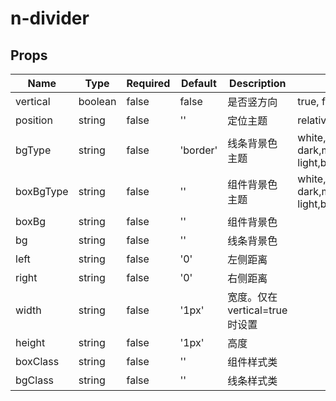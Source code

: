 # n-divider

## Props
| Name | Type | Required | Default | Description | Choices |
| --- | --- | --- | --- | --- | --- |
| vertical | boolean | false | false | 是否竖方向 | true, false | 
| position | string | false | '' | 定位主题 | relative,absolute,fixed,static,sticky | 
| bgType | string | false | 'border' | 线条背景色主题 | white,black,transparent,nav,default,primary,success,warning,error,custom,link,light,middle,dark,inverse,page,hover,hover-dark,mask,mask-dark,text,text-second,text-third,text-forth,text-inverse,text-place,text-disabled,border,border-light,border-middle,border-dark,none,gradient | 
| boxBgType | string | false | '' | 组件背景色主题 | white,black,transparent,nav,default,primary,success,warning,error,custom,link,light,middle,dark,inverse,page,hover,hover-dark,mask,mask-dark,text,text-second,text-third,text-forth,text-inverse,text-place,text-disabled,border,border-light,border-middle,border-dark,none,gradient | 
| boxBg | string | false | '' | 组件背景色 |  | 
| bg | string | false | '' | 线条背景色 |  | 
| left | string | false | '0' | 左侧距离 |  | 
| right | string | false | '0' | 右侧距离 |  | 
| width | string | false | '1px' | 宽度。仅在vertical=true时设置 |  | 
| height | string | false | '1px' | 高度 |  | 
| boxClass | string | false | '' | 组件样式类 |  | 
| bgClass | string | false | '' | 线条样式类 |  | 

